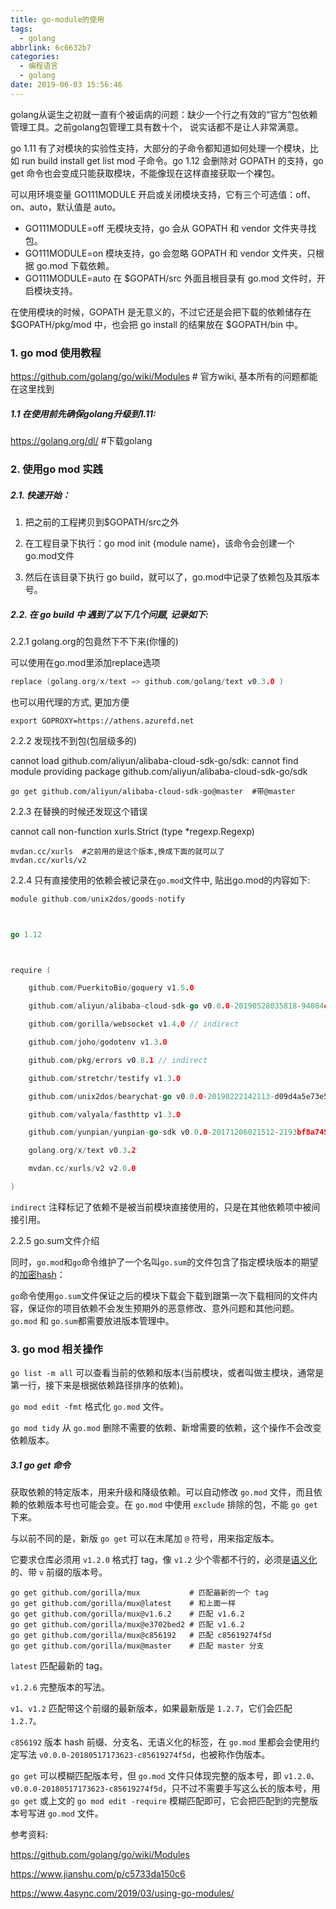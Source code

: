 ```yaml
---
title: go-module的使用
tags:
  - golang
abbrlink: 6c6632b7
categories:
  - 编程语言
  - golang
date: 2019-06-03 15:56:46
---
```




golang从诞生之初就一直有个被诟病的问题：缺少一个行之有效的“官方”包依赖管理工具。之前golang包管理工具有数十个， 说实话都不是让人非常满意。

go 1.11 有了对模块的实验性支持，大部分的子命令都知道如何处理一个模块，比如 run build install get list mod 子命令。go 1.12 会删除对 GOPATH 的支持，go get 命令也会变成只能获取模块，不能像现在这样直接获取一个裸包。





可以用环境变量 GO111MODULE 开启或关闭模块支持，它有三个可选值：off、on、auto，默认值是 auto。

- GO111MODULE=off 无模块支持，go 会从 GOPATH 和 vendor 文件夹寻找包。
- GO111MODULE=on 模块支持，go 会忽略 GOPATH 和 vendor 文件夹，只根据 go.mod 下载依赖。
- GO111MODULE=auto 在 $GOPATH/src 外面且根目录有 go.mod 文件时，开启模块支持。

在使用模块的时候，GOPATH 是无意义的，不过它还是会把下载的依赖储存在 $GOPATH/pkg/mod 中，也会把 go install 的结果放在 $GOPATH/bin 中。

<!-- more -->

### 1. go mod 使用教程

https://github.com/golang/go/wiki/Modules # 官方wiki, 基本所有的问题都能在这里找到



##### 1.1 在使用前先确保golang升级到1.11:

https://golang.org/dl/ #下载golang



### 2. 使用go mod 实践



##### 2.1. 快速开始：

1. 把之前的工程拷贝到$GOPATH/src之外

2. 在工程目录下执行：go mod init {module name}，该命令会创建一个go.mod文件

3. 然后在该目录下执行 go build，就可以了，go.mod中记录了依赖包及其版本号。

   

##### 2.2. 在 go build 中 遇到了以下几个问题, 记录如下:



2.2.1 golang.org的包竟然下不下来(你懂的)

可以使用在go.mod里添加replace选项

```go
replace (golang.org/x/text => github.com/golang/text v0.3.0 )
```

 也可以用代理的方式, 更加方便

```shell
export GOPROXY=https://athens.azurefd.net
```



2.2.2 发现找不到包(包层级多的)

cannot load github.com/aliyun/alibaba-cloud-sdk-go/sdk: cannot find module providing package github.com/aliyun/alibaba-cloud-sdk-go/sdk

```shell
go get github.com/aliyun/alibaba-cloud-sdk-go@master  #带@master
```



2.2.3 在替换的时候还发现这个错误

cannot call non-function xurls.Strict (type *regexp.Regexp)

```shell
mvdan.cc/xurls  #之前用的是这个版本,换成下面的就可以了
mvdan.cc/xurls/v2
```



2.2.4  只有直接使用的依赖会被记录在`go.mod`文件中, 贴出go.mod的内容如下:

```go
module github.com/unix2dos/goods-notify



go 1.12



require (

	github.com/PuerkitoBio/goquery v1.5.0

	github.com/aliyun/alibaba-cloud-sdk-go v0.0.0-20190528035818-94084c920892

	github.com/gorilla/websocket v1.4.0 // indirect

	github.com/joho/godotenv v1.3.0

	github.com/pkg/errors v0.8.1 // indirect

	github.com/stretchr/testify v1.3.0

	github.com/unix2dos/bearychat-go v0.0.0-20190222142113-d09d4a5e73e5

	github.com/valyala/fasthttp v1.3.0

	github.com/yunpian/yunpian-go-sdk v0.0.0-20171206021512-2193bf8a7459

	golang.org/x/text v0.3.2

	mvdan.cc/xurls/v2 v2.0.0

)
```



`indirect` 注释标记了依赖不是被当前模块直接使用的，只是在其他依赖项中被间接引用。



2.2.5  go.sum文件介绍

同时，`go.mod`和`go`命令维护了一个名叫`go.sum`的文件包含了指定模块版本的期望的[加密hash](https://golang.org/cmd/go/#hdr-Module_downloading_and_verification)：

`go`命令使用`go.sum`文件保证之后的模块下载会下载到跟第一次下载相同的文件内容，保证你的项目依赖不会发生预期外的恶意修改、意外问题和其他问题。`go.mod` 和 `go.sum`都需要放进版本管理中。



### 3. go mod 相关操作

`go list -m all`  可以查看当前的依赖和版本(当前模块，或者叫做主模块，通常是第一行，接下来是根据依赖路径排序的依赖)。



`go mod edit -fmt` 格式化 `go.mod` 文件。



 `go mod tidy` 从 `go.mod` 删除不需要的依赖、新增需要的依赖，这个操作不会改变依赖版本。



##### 3.1 go get 命令

获取依赖的特定版本，用来升级和降级依赖。可以自动修改 `go.mod` 文件，而且依赖的依赖版本号也可能会变。在 `go.mod` 中使用 `exclude` 排除的包，不能 `go get` 下来。



与以前不同的是，新版 `go get` 可以在末尾加 `@` 符号，用来指定版本。

它要求仓库必须用 `v1.2.0` 格式打 tag，像 `v1.2` 少个零都不行的，必须是[语义化](https://semver.org/lang/zh-CN/)的、带 `v` 前缀的版本号。



```
go get github.com/gorilla/mux           # 匹配最新的一个 tag
go get github.com/gorilla/mux@latest    # 和上面一样
go get github.com/gorilla/mux@v1.6.2    # 匹配 v1.6.2
go get github.com/gorilla/mux@e3702bed2 # 匹配 v1.6.2
go get github.com/gorilla/mux@c856192   # 匹配 c85619274f5d
go get github.com/gorilla/mux@master    # 匹配 master 分支
```



`latest` 匹配最新的 tag。

`v1.2.6` 完整版本的写法。

`v1`、`v1.2` 匹配带这个前缀的最新版本，如果最新版是 `1.2.7`，它们会匹配 `1.2.7`。

`c856192` 版本 hash 前缀、分支名、无语义化的标签，在 `go.mod` 里都会会使用约定写法 `v0.0.0-20180517173623-c85619274f5d`，也被称作伪版本。

`go get` 可以模糊匹配版本号，但 `go.mod` 文件只体现完整的版本号，即 `v1.2.0`、`v0.0.0-20180517173623-c85619274f5d`，只不过不需要手写这么长的版本号，用 `go get` 或上文的 `go mod edit -require` 模糊匹配即可，它会把匹配到的完整版本号写进 `go.mod`  文件。





参考资料:

https://github.com/golang/go/wiki/Modules

https://www.jianshu.com/p/c5733da150c6

https://www.4async.com/2019/03/using-go-modules/